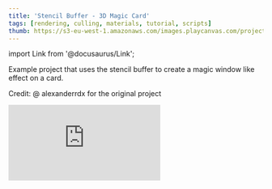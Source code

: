 ```yaml
---
title: 'Stencil Buffer - 3D Magic Card'
tags: [rendering, culling, materials, tutorial, scripts]
thumb: https://s3-eu-west-1.amazonaws.com/images.playcanvas.com/projects/12/855103/3B0AC0-image-75.jpg
---
```


import Link from '@docusaurus/Link';

Example project that uses the stencil buffer to create a magic window like effect on a card.

Credit: @ alexanderrdx for the original project

<div className="iframe-container">
    <iframe loading="lazy" src="https://playcanv.as/p/RAQhfemb/" title="Stencil Buffer - 3D Magic Card" webkitallowfullscreen="true" mozallowfullscreen="true" allow="autoplay" allowfullscreen="true" allowvr="" scrolling="no" frameborder="0" />
</div>

<Link to='https://playcanvas.com/project/855103/'>Open Project ↗</Link>
